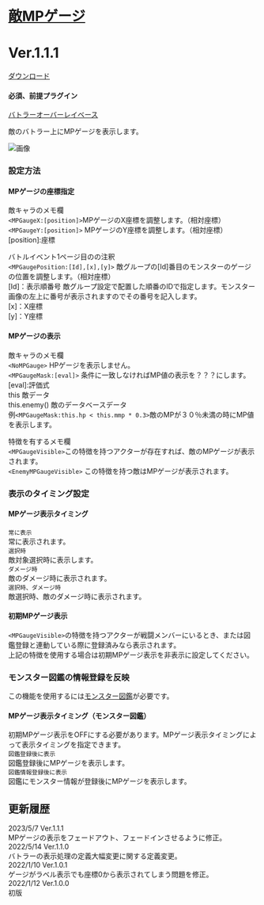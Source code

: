 # [敵MPゲージ](https://raw.githubusercontent.com/nuun888/MZ/master/NUUN_EnemyMPGauge.js)
# Ver.1.1.1
[ダウンロード](https://raw.githubusercontent.com/nuun888/MZ/master/NUUN_EnemyMPGauge.js)  
#### 必須、前提プラグイン
[バトラーオーバーレイベース](https://github.com/nuun888/MZ/blob/master/README/BattlerOverlayBase.md)  

敵のバトラー上にMPゲージを表示します。  

![画像](img/mpGauge1.png)  

### 設定方法

#### MPゲージの座標指定
敵キャラのメモ欄  
`<MPGaugeX:[position]>`MPゲージのX座標を調整します。（相対座標）  
`<MPGaugeY:[position]>` MPゲージのY座標を調整します。（相対座標）  
[position]:座標

バトルイベント1ページ目のの注釈  
`<MPGaugePosition:[Id],[x],[y]>` 敵グループの[Id]番目のモンスターのゲージの位置を調整します。（相対座標）  
[Id]：表示順番号  敵グループ設定で配置した順番のIDで指定します。モンスター画像の左上に番号が表示されますのでその番号を記入します。  
[x]：X座標  
[y]：Y座標  

#### MPゲージの表示
敵キャラのメモ欄  
`<NoMPGauge>` HPゲージを表示しません。  
`<MPGaugeMask:[eval]>` 条件に一致しなければMP値の表示を？？？にします。  
[eval]:評価式  
this 敵データ  
this.enemy() 敵のデータベースデータ  
例`<MPGaugeMask:this.hp < this.mmp * 0.3>`敵のMPが３０％未満の時にMP値を表示します。  

特徴を有するメモ欄  
`<MPGaugeVisible>`この特徴を持つアクターが存在すれば、敵のMPゲージが表示されます。  
`<EnemyMPGaugeVisible>` この特徴を持つ敵はMPゲージが表示されます。  

### 表示のタイミング設定
#### MPゲージ表示タイミング
`常に表示`  
常に表示されます。  
`選択時`  
敵対象選択時に表示します。  
`ダメージ時`   
敵のダメージ時に表示されます。  
`選択時、ダメージ時`  
敵選択時、敵のダメージ時に表示されます。  

#### 初期MPゲージ表示  
`<MPGaugeVisible>`の特徴を持つアクターが戦闘メンバーにいるとき、または図鑑登録と連動している際に登録済みなら表示されます。  
上記の特徴を使用する場合は初期MPゲージ表示を非表示に設定してください。  

### モンスター図鑑の情報登録を反映
この機能を使用するには[モンスター図鑑](https://raw.githubusercontent.com/nuun888/MZ/master/NUUN_EnemyBook.js)が必要です。
#### MPゲージ表示タイミング（モンスター図鑑）
初期MPゲージ表示をOFFにする必要があります。MPゲージ表示タイミングによって表示タイミングを指定できます。  
`図鑑登録後に表示`  
図鑑登録後にMPゲージを表示します。  
`図鑑情報登録後に表示`  
図鑑にモンスター情報が登録後にMPゲージを表示します。  

## 更新履歴
2023/5/7 Ver.1.1.1  
MPゲージの表示をフェードアウト、フェードインさせるように修正。  
2022/5/14 Ver.1.1.0  
バトラーの表示処理の定義大幅変更に関する定義変更。  
2022/1/10 Ver.1.0.1  
ゲージがラベル表示でも座標0から表示されてしまう問題を修正。  
2022/1/12 Ver.1.0.0  
初版  
